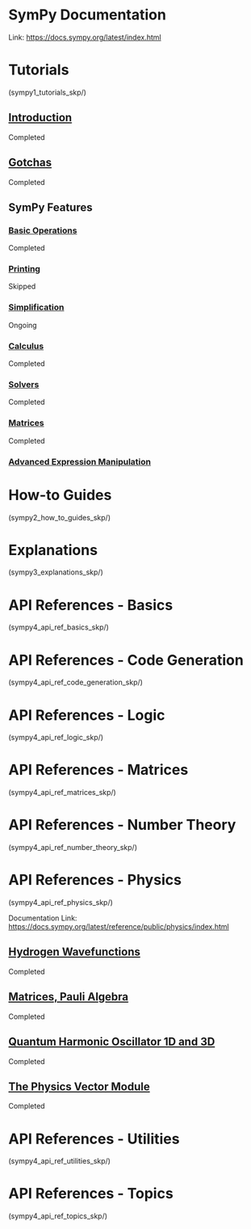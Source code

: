 # SymPy Documentation

Link: https://docs.sympy.org/latest/index.html

# Tutorials
(sympy1_tutorials_skp/)

## [Introduction](sympy1_tutorials_skp/introduction_gotchas_skp.ipynb)
Completed
## [Gotchas](sympy1_tutorials_skp/introduction_gotchas_skp.ipynb)
Completed

## SymPy Features
### [Basic Operations](sympy1_tutorials_skp/features_basic_skp.ipynb)
Completed
### [Printing](sympy1_tutorials_skp/features_basic_skp.ipynb)
Skipped
### [Simplification](sympy1_tutorials_skp/features_simplification_skp.ipynb)
Ongoing
### [Calculus](sympy1_tutorials_skp/features_calculus_skp.ipynb)
Completed
### [Solvers](sympy1_tutorials_skp/features_solvers_skp.ipynb)
Completed
### [Matrices](sympy1_tutorials_skp/features_matrices_skp.ipynb)
Completed
### [Advanced Expression Manipulation](sympy1_tutorials_skp/features_adv_expr_manipulations_skp.ipynb)

# How-to Guides
(sympy2_how_to_guides_skp/)
# Explanations
(sympy3_explanations_skp/)

# API References - Basics
(sympy4_api_ref_basics_skp/)
# API References - Code Generation
(sympy4_api_ref_code_generation_skp/)
# API References - Logic
(sympy4_api_ref_logic_skp/)
# API References - Matrices
(sympy4_api_ref_matrices_skp/)
# API References - Number Theory
(sympy4_api_ref_number_theory_skp/)

# API References - Physics
(sympy4_api_ref_physics_skp/)

Documentation Link: https://docs.sympy.org/latest/reference/public/physics/index.html

## [Hydrogen Wavefunctions](sympy4_api_ref_physics_skp/hydrogen_wavefunctions_skp.ipynb)
Completed
## [Matrices, Pauli Algebra](sympy4_api_ref_physics_skp/matrices_paulialgebra_skp.ipynb)
Completed
## [Quantum Harmonic Oscillator 1D and 3D](sympy4_api_ref_physics_skp/qho1d_sho_skp.ipynb)
Completed
## [The Physics Vector Module](sympy4_api_ref_physics_skp/physics_vector_skp.ipynb)
Completed
# API References - Utilities
(sympy4_api_ref_utilities_skp/)
# API References - Topics
(sympy4_api_ref_topics_skp/)